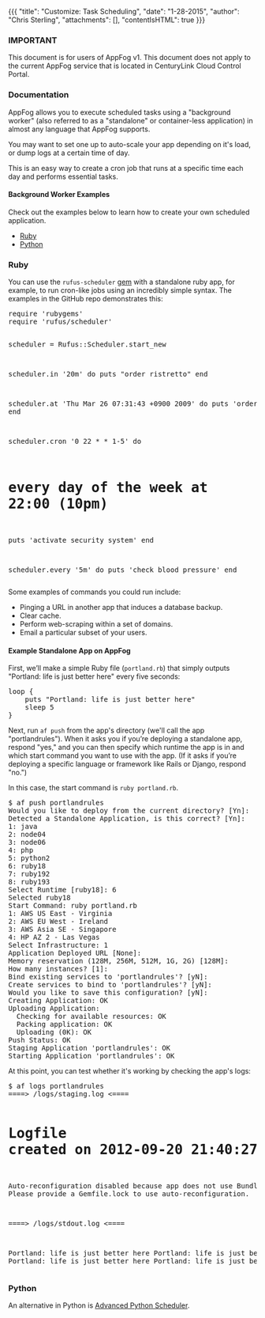 {{{
  "title": "Customize: Task Scheduling",
  "date": "1-28-2015",
  "author": "Chris Sterling",
  "attachments": [],
  "contentIsHTML": true
}}}

### IMPORTANT

This document is for users of AppFog v1. This document does not apply to the current AppFog service that is located in CenturyLink Cloud Control Portal.

### Documentation

<p>AppFog allows you to execute scheduled tasks using a "background worker" (also referred to as a "standalone" or container-less application) in almost any language that AppFog supports.</p>
<p>You may want to set one up to auto-scale your app depending on it's load, or dump logs at a certain time of day.</p>
<p>This is an easy way to create a cron job that runs at a specific time each day and performs essential tasks.</p>
<h4>Background Worker Examples</h4>
<p>Check out the examples below to learn how to create your own scheduled application.</p>
<ul>
<li><a href="#task-scheduling-ruby">Ruby</a></li>
<li><a href="#task-scheduling-python">Python</a></li>
</ul>
<h3 id="task-scheduling-ruby">Ruby</h3>
<p>You can use the <code>rufus-scheduler</code> <a href="https://github.com/jmettraux/rufus-scheduler">gem</a> with a standalone ruby app, for example, to run cron-like jobs using an incredibly simple syntax. The examples in the GitHub repo demonstrates this:</p>
<pre>require 'rubygems'
require 'rufus/scheduler'

scheduler = Rufus::Scheduler.start_new

scheduler.in '20m' do
  puts "order ristretto"
end

scheduler.at 'Thu Mar 26 07:31:43 +0900 2009' do
  puts 'order pizza'
end

scheduler.cron '0 22 * * 1-5' do
  # every day of the week at 22:00 (10pm)
  puts 'activate security system'
end

scheduler.every '5m' do
  puts 'check blood pressure'
end
</pre>
<p>Some examples of commands you could run include:</p>
<ul>
<li>Pinging a URL in another app that induces a database backup.</li>
<li>Clear cache.</li>
<li>Perform web-scraping within a set of domains.</li>
<li>Email a particular subset of your users.</li>
</ul>
<h4>Example Standalone App on AppFog</h4>
<p>First, we’ll make a simple Ruby file (<code>portland.rb</code>) that simply outputs "Portland: life is just better here" every five seconds:</p>
<pre>loop {
    puts "Portland: life is just better here"
    sleep 5
}
</pre>
<p>Next, run <code>af push</code> from the app's directory (we'll call the app "portlandrules"). When it asks you if you’re deploying a standalone app, respond "yes," and you can then specify which runtime the app is in and which start command you want to use with the app. (If it asks if you’re deploying a specific language or framework like Rails or Django, respond "no.")</p>
<p>In this case, the start command is <code>ruby portland.rb</code>.</p>
<pre>$ af push portlandrules
Would you like to deploy from the current directory? [Yn]:
Detected a Standalone Application, is this correct? [Yn]:
1: java
2: node04
3: node06
4: php
5: python2
6: ruby18
7: ruby192
8: ruby193
Select Runtime [ruby18]: 6
Selected ruby18
Start Command: ruby portland.rb
1: AWS US East - Virginia
2: AWS EU West - Ireland
3: AWS Asia SE - Singapore
4: HP AZ 2 - Las Vegas
Select Infrastructure: 1
Application Deployed URL [None]:
Memory reservation (128M, 256M, 512M, 1G, 2G) [128M]:
How many instances? [1]:
Bind existing services to 'portlandrules'? [yN]:
Create services to bind to 'portlandrules'? [yN]:
Would you like to save this configuration? [yN]:
Creating Application: OK
Uploading Application:
  Checking for available resources: OK
  Packing application: OK
  Uploading (0K): OK
Push Status: OK
Staging Application 'portlandrules': OK
Starting Application 'portlandrules': OK
</pre>
<p>At this point, you can test whether it's working by checking the app's logs:</p>
<pre>$ af logs portlandrules
====&gt; /logs/staging.log &lt;====

# Logfile created on 2012-09-20 21:40:27 +0000 by logger.rb/25413
Auto-reconfiguration disabled because app does not use Bundler.
Please provide a Gemfile.lock to use auto-reconfiguration.

====&gt; /logs/stdout.log &lt;====

Portland: life is just better here
Portland: life is just better here
Portland: life is just better here
Portland: life is just better here
</pre>
<h3 id="task-scheduling-python">Python</h3>
<p>An alternative in Python is <a href="http://packages.python.org/APScheduler/">Advanced Python Scheduler</a>.</p>
